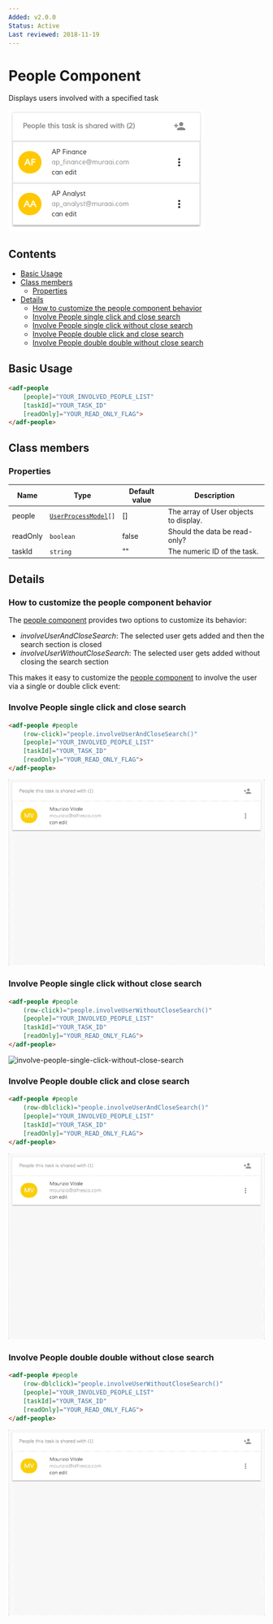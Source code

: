 ```yaml
---
Added: v2.0.0
Status: Active
Last reviewed: 2018-11-19
---
```


# People Component

Displays users involved with a specified task

![activiti-people](../docassets/images/activiti_people.png)

## Contents

-   [Basic Usage](#basic-usage)
-   [Class members](#class-members)
    -   [Properties](#properties)
-   [Details](#details)
    -   [How to customize the people component behavior](#how-to-customize-the-people-component-behavior)
    -   [Involve People single click and close search](#involve-people-single-click-and-close-search)
    -   [Involve People single click without close search](#involve-people-single-click-without-close-search)
    -   [Involve People double click and close search](#involve-people-double-click-and-close-search)
    -   [Involve People double double without close search](#involve-people-double-double-without-close-search)

## Basic Usage

```html
<adf-people 
    [people]="YOUR_INVOLVED_PEOPLE_LIST" 
    [taskId]="YOUR_TASK_ID"
    [readOnly]="YOUR_READ_ONLY_FLAG">
</adf-people>
```

## Class members

### Properties

| Name | Type | Default value | Description |
| ---- | ---- | ------------- | ----------- |
| people | [`UserProcessModel`](../core/user-process.model.md)`[]` | \[] | The array of User objects to display. |
| readOnly | `boolean` | false | Should the data be read-only? |
| taskId | `string` | "" | The numeric ID of the task. |

## Details

### How to customize the people component behavior

The [people component](../process-services/people.component.md) provides two options to customize its behavior:

-   _involveUserAndCloseSearch_: The selected user gets added and then the search section is closed
-   _involveUserWithoutCloseSearch_: The selected user gets added without closing the search section

This makes it easy to customize the [people component](../process-services/people.component.md) to involve the user via a single or double click event:

### Involve People single click and close search

```html
<adf-people #people
    (row-click)="people.involveUserAndCloseSearch()"
    [people]="YOUR_INVOLVED_PEOPLE_LIST"
    [taskId]="YOUR_TASK_ID"
    [readOnly]="YOUR_READ_ONLY_FLAG">
</adf-people>
```

![involve-people-single-click-and-close-search](../docassets/images/involve-people-single-click-and-close-search.gif)

### Involve People single click without close search

```html
<adf-people #people
    (row-click)="people.involveUserWithoutCloseSearch()"
    [people]="YOUR_INVOLVED_PEOPLE_LIST"
    [taskId]="YOUR_TASK_ID"
    [readOnly]="YOUR_READ_ONLY_FLAG">
</adf-people>
```

![involve-people-single-click-without-close-search](../docassets/images/involve-people-single-click-without-close-search.gif)

### Involve People double click and close search

```html
<adf-people #people
    (row-dblclick)="people.involveUserAndCloseSearch()"
    [people]="YOUR_INVOLVED_PEOPLE_LIST"
    [taskId]="YOUR_TASK_ID"
    [readOnly]="YOUR_READ_ONLY_FLAG">
</adf-people>
```

![involve-people-double-click-and-close-search](../docassets/images/involve-people-double-click-and-close-search.gif)

### Involve People double double without close search

```html
<adf-people #people
    (row-dblclick)="people.involveUserWithoutCloseSearch()"
    [people]="YOUR_INVOLVED_PEOPLE_LIST"
    [taskId]="YOUR_TASK_ID"
    [readOnly]="YOUR_READ_ONLY_FLAG">
</adf-people>
```

![involve-people-double-click-without-close-search](../docassets/images/involve-people-double-click-without-close-search.gif)
